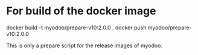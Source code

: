 # For build of the docker image
docker build -t myodoo/prepare-v10:2.0.0 .
docker push myodoo/prepare-v10:2.0.0

This is only a prepare script for the release images of myodoo.
